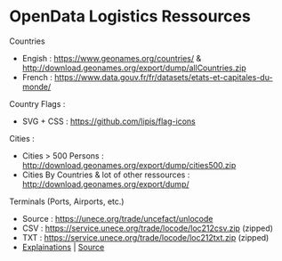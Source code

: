 # OpenData Logistics Ressources

Countries
- Engish : https://www.geonames.org/countries/ & http://download.geonames.org/export/dump/allCountries.zip
- French : https://www.data.gouv.fr/fr/datasets/etats-et-capitales-du-monde/

Country Flags :
- SVG + CSS : https://github.com/lipis/flag-icons

Cities :
- Cities > 500 Persons : http://download.geonames.org/export/dump/cities500.zip
- Cities By Countries & lot of other ressources :
http://download.geonames.org/export/dump/

Terminals (Ports, Airports, etc.)
- Source : https://unece.org/trade/uncefact/unlocode
- CSV : https://service.unece.org/trade/locode/loc212csv.zip (zipped)
- TXT : https://service.unece.org/trade/locode/loc212txt.zip (zipped)
- [Explainations](https://unece.org/sites/default/files/2022-02/unlocode_manual.pdf) | [Source](https://unece.org/trade/cefact/UNLOCODE-Download)


